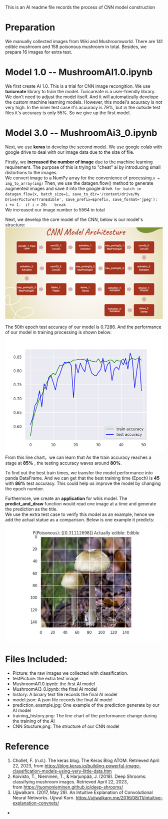 This is an AI readme file records the process of CNN model construction  
# Preparation
We manually collected images from Wiki and Mushroomworld. There are 141 edible mushroom and 158 poisonous mushroom in total. Besides, we prepare 16 images for extra test. 
# Model 1.0 -- MushroomAI1.0.ipynb
We first create AI 1.0. This is a trial for CNN image recongition. We use **turicreate** library to train the model. Turicareate is a user-friendly library. We don't need to adjust the model itself. And it will automatically develope the custom machine learning models. However, this model's acuuracy is not very high. In the inner test case it's acuuracy is 79%, but in the outside test files it's accuracy is only 55%. So we give up the first model.  

# Model 3.0 -- MushroomAi3_0.ipynb
Next, we use **keras** to develop the second model. We use google colab with google drive to deal with our image data due to the size of file.  

Firstly, we **increased the number of image** due to the machine learning requirement. The purpose of this is trying to "cheat" ai by introducing small distortions to the images.  
We convert image to a NumPy array for the convenience of processing.`x = img_to_array(img)`
Then, we use the datagen.flow() method to generate augmented images and save it into the google drive. `for batch in datagen.flow(x, batch_size=1, save_to_dir='/content/drive/My Drive/Picture/TranEdible', save_prefix=Eprefix, save_format='jpeg'):  
            i += 1. 
            if i > 20:  
                break`   
We increased our image number to 5564 in total  

Next, we develop the core model of the CNN, below is our model's structure:
![/Ai/CNN Stucture.png](https://github.com/a-wild-chocolate/SC1015_miniProject/blob/main/Ai/CNN%20Stucture.png)

The 50th epoch test accuracy of our model is 0.7286. And the performance of our model in training processing is shown below:  
![Training Processing](https://github.com/a-wild-chocolate/SC1015_miniProject/blob/main/Ai/training_history.png)  
From this line chart，we can learn that As the train accuracy reaches a stage at **85%** , the testing accuracy waves around **80%**.   

To find out the best train times, we transfer the model performance into panda DataFrame. And we can get that the best training time (Epoch) is **45** with **86%** test accuracy.
This could help us improve the model by changing the epoch number.  

Furthermore, we create an **application** for whis model.
The **predict_and_draw** function would read one image at a time and generate the prediction as the title.  
We use the extra test case to verify this model as an example, hence we add the actual statue as a comparison. Below is one example it predicts:  
![Example of prediction](https://github.com/a-wild-chocolate/SC1015_miniProject/blob/main/Ai/prediction_example.jpg)

# Files Included:
 - Picture: the raw images we collected with classification.
 - testPicture: the extra test image
 - MushroomAI1.0.ipynb: the first AI model
 - MushroomAi3_0.ipynb: the final AI model
 - history: A binary text file records the final AI model
 - model.json: A json file records the final AI model
 - prediction_example.jpg: One example of the prediction generate by our AI model
 - training_history.png: The line chart of the performance change during the training of the AI
 - CNN Stucture.png: The structure of our CNN model  

# Reference
1. Chollet, F. (n.d.). The keras blog. The Keras Blog ATOM. Retrieved April 22, 2023, from https://blog.keras.io/building-powerful-image-classification-models-using-very-little-data.htm
2. Koivisto, T., Nieminen, T., & Harjunpää, J. (2018). Deep Shrooms: classifying mushroom images. Retrieved April 22, 2023, from https://tuomonieminen.github.io/deep-shrooms/
3. Ujjwalkarn. (2017, May 29). An Intuitive Explanation of Convolutional Neural Networks. Ujjwal Karn. https://ujjwalkarn.me/2016/08/11/intuitive-explanation-convnets/ 


 
 
 -  
